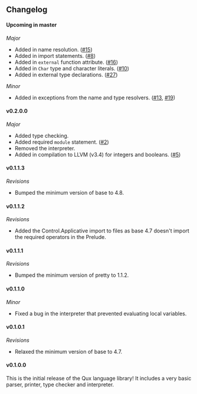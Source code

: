 ## Changelog

#### Upcoming in master

*Major*
* Added in name resolution. ([#15](https://github.com/qux-lang/language-qux/issues/15))
* Added in import statements. ([#8](https://github.com/qux-lang/language-qux/issues/8))
* Added in `external` function attribute. ([#16](https://github.com/qux-lang/language-qux/issues/16))
* Added in `Char` type and character literals. ([#10](https://github.com/qux-lang/language-qux/issues/10))
* Added in external type declarations. ([#27](https://github.com/qux-lang/language-qux/issues/27))

*Minor*
* Added in exceptions from the name and type resolvers. ([#13](https://github.com/qux-lang/language-qux/issues/13), [#19](https://github.com/qux-lang/language-qux/issues/19))

#### v0.2.0.0

*Major*
* Added type checking.
* Added required `module` statement. ([#2](https://github.com/qux-lang/language-qux/issues/2))
* Removed the interpreter.
* Added in compilation to LLVM (v3.4) for integers and booleans. ([#5](https://github.com/qux-lang/language-qux/issues/5))

#### v0.1.1.3

*Revisions*
* Bumped the minimum version of base to 4.8.

#### v0.1.1.2

*Revisions*
* Added the Control.Applicative import to files as base 4.7 doesn't import the required operators in
    the Prelude.

#### v0.1.1.1

*Revisions*
* Bumped the minimum version of pretty to 1.1.2.

#### v0.1.1.0

*Minor*
* Fixed a bug in the interpreter that prevented evaluating local variables.

#### v0.1.0.1

*Revisions*
* Relaxed the minimum version of base to 4.7.

#### v0.1.0.0

This is the initial release of the Qux language library!
It includes a very basic parser, printer, type checker and interpreter.

